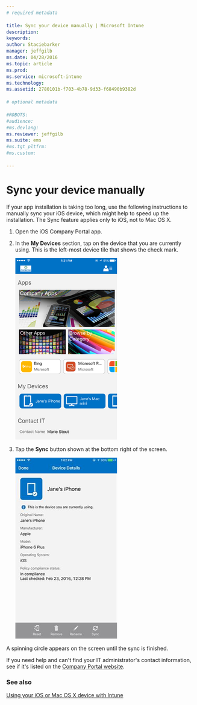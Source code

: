 ```yaml
---
# required metadata

title: Sync your device manually | Microsoft Intune
description:
keywords:
author: Staciebarker
manager: jeffgilb
ms.date: 04/28/2016
ms.topic: article
ms.prod:
ms.service: microsoft-intune
ms.technology:
ms.assetid: 2780101b-f703-4b78-9d33-f68490b9382d

# optional metadata

#ROBOTS:
#audience:
#ms.devlang:
ms.reviewer: jeffgilb
ms.suite: ems
#ms.tgt_pltfrm:
#ms.custom:

---
```



# Sync your device manually

If your app installation is taking too long, use the following instructions to manually sync your iOS device, which might help to speed up the installation. The Sync feature applies only to iOS, not to Mac OS X.

1. Open the iOS Company Portal app.

2. In the **My Devices** section, tap on the device that you are currently using. This is the left-most device tile that shows the check mark.

    ![ios-sync-1-comp-portal-apps](./media/ios-sync-1-comp-portal-apps.png)

3.  Tap the **Sync** button shown at the bottom right of the screen.

    ![ios-sync-2-sync-button](./media/ios-sync-2-sync-button.png)

A spinning circle appears on the screen until the sync is finished.

If you need help and can't find your IT administrator's contact information, see if it's listed on the [Company Portal website](http://portal.manage.microsoft.com).

### See also
[Using your iOS or Mac OS X device with Intune](using-your-ios-or-mac-os-x-device-with-intune.md)